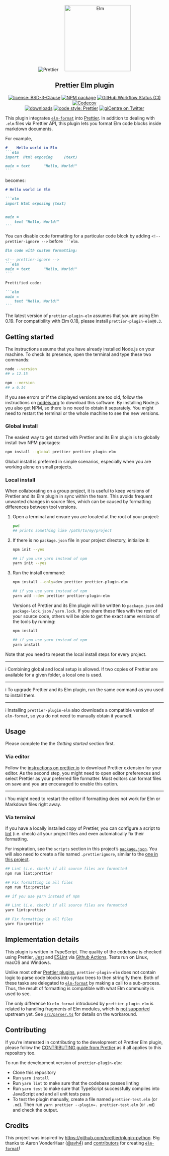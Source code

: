 <p align="center">
  &nbsp;&nbsp;<img alt="Prettier"
  src="https://cdn.rawgit.com/prettier/prettier-logo/master/images/prettier-icon-light.svg">&nbsp;&nbsp;
  &nbsp;&nbsp;<img alt="Elm"
  height="210"
  src="https://upload.wikimedia.org/wikipedia/commons/thumb/f/f3/Elm_logo.svg/1024px-Elm_logo.svg.png">&nbsp;&nbsp;
</p>

<h2 align="center">Prettier Elm plugin</h2>

<p align="center">
  <a href="https://github.com/gicentre/prettier-plugin-elm/blob/main/LICENSE">
    <img alt="license: BSD-3-Clause" src="https://img.shields.io/github/license/gicentre/prettier-plugin-elm.svg?style=flat-square"><!--
  --></a>
  <a href="https://www.npmjs.com/package/prettier-plugin-elm">
    <img alt="NPM package" src="https://img.shields.io/npm/v/prettier-plugin-elm.svg?style=flat-square"><!--
  --></a>
  <a href="https://github.com/gicentre/prettier-plugin-elm/actions/workflows/ci.yml">
    <img alt="GitHub Workflow Status (CI)" src="https://img.shields.io/github/actions/workflow/status/gicentre/prettier-plugin-elm/ci.yml?label=CI&style=flat-square"><!--
  --></a>
  <a href="https://codecov.io/gh/gicentre/prettier-plugin-elm">
    <img alt="Codecov" src="https://img.shields.io/codecov/c/github/gicentre/prettier-plugin-elm?style=flat-square&token=38aa3a14f00b4d3cbb8e39a9d69e6c64"><!--
  --></a>
  <br>
  <a href="https://www.npmjs.com/package/prettier-plugin-elm">
    <img alt="downloads" src="https://img.shields.io/npm/dt/prettier-plugin-elm.svg?style=flat-square"><!--
   --></a>
  <a href="#badge">
    <img alt="code style: Prettier" src="https://img.shields.io/badge/code_style-prettier-ff69b4.svg?style=flat-square"><!--
  --></a>
  <a href="https://twitter.com/giCentre">
    <img alt="giCentre on Twitter" src="https://img.shields.io/badge/follow-%40giCentre-1DA1F2?logo=twitter&style=flat-square"><!--
  --></a>
</p>

This plugin integrates [`elm-format`](https://github.com/avh4/elm-format) into [Prettier](https://github.com/prettier/prettier).
In addition to dealing with `.elm` files via Prettier API, this plugin lets you format Elm code blocks inside markdown documents.

For example,

<!-- prettier-ignore -->
````markdown
#    Hello world in Elm
```elm
import  Html exposing     (text)

main = text      "Hello, World!"
```
````

becomes:

````markdown
# Hello world in Elm

```elm
import Html exposing (text)


main =
    text "Hello, World!"
```
````

You can disable code formatting for a particular code block by adding <nobr>`<!-- prettier-ignore -->`</nobr> before ` ```elm `.

````markdown
Elm code with custom formatting:

<!-- prettier-ignore -->
```elm
main = text      "Hello, World!"
```

Prettified code:

```elm
main =
    text "Hello, World!"
```
````

The latest version of `prettier-plugin-elm` assumes that you are using Elm 0.19.
For compatibility with Elm 0.18, please install `prettier-plugin-elm@0.3`.

## Getting started

The instructions assume that you have already installed Node.js on your machine.
To check its presence, open the terminal and type these two commands:

```sh
node --version
## ≥ 12.15

npm --version
## ≥ 6.14
```

If you see errors or if the displayed versions are too old, follow the instructions on [nodejs.org](https://nodejs.org) to download this software.
By installing Node.js you also get NPM, so there is no need to obtain it separately.
You might need to restart the terminal or the whole machine to see the new versions.

### Global install

The easiest way to get started with Prettier and its Elm plugin is to globally install two NPM packages:

```sh
npm install --global prettier prettier-plugin-elm
```

Global install is preferred in simple scenarios, especially when you are working alone on small projects.

### Local install

When collaborating on a group project, it is useful to keep versions of Prettier and its Elm plugin in sync within the team.
This avoids frequent unwanted changes in source files, which can be caused by formatting differences between tool versions.

1.  Open a terminal and ensure you are located at the root of your project:

    ```sh
    pwd
    ## prints something like /path/to/my/project
    ```

1.  If there is no `package.json` file in your project directory, initialize it:

    ```sh
    npm init --yes
    ```

    ```sh
    ## if you use yarn instead of npm
    yarn init --yes
    ```

1.  Run the install command:

    ```sh
    npm install --only=dev prettier prettier-plugin-elm
    ```

    ```sh
    ## if you use yarn instead of npm
    yarn add --dev prettier prettier-plugin-elm
    ```

    Versions of Prettier and its Elm plugin will be written to `package.json` and `package-lock.json` / `yarn.lock`.
    If you share these files with the rest of your source code, others will be able to get the exact same versions of the tools by running:

    ```sh
    npm install
    ```

    ```sh
    ## if you use yarn instead of npm
    yarn install
    ```

Note that you need to repeat the local install steps for every project.

---

ℹ️ Combining global and local setup is allowed.
If two copies of Prettier are available for a given folder, a local one is used.

---

ℹ️ To upgrade Prettier and its Elm plugin, run the same command as you used to install them.

---

ℹ️ Installing `prettier-plugin-elm` also downloads a compatible version of `elm-format`, so you do not need to manually obtain it yourself.

## Usage

Please complete the the _Getting started_ section first.

### Via editor

Follow the [instructions on prettier.io](https://prettier.io/docs/en/editors.html) to download Prettier extension for your editor.
As the second step, you might need to open editor preferences and select Prettier as your preferred file formatter.
Most editors can format files on save and you are encouraged to enable this option.

---

ℹ️ You might need to restart the editor if formatting does not work for Elm or Markdown files right away.

### Via terminal

If you have a locally installed copy of Prettier, you can configure a script to [lint](https://en.wikipedia.org/wiki/Linting) (i.e. check) all your project files and even automatically fix their formatting.

For inspiration, see the `scripts` section in this project’s [`package.json`](https://github.com/gicentre/prettier-plugin-elm/blob/main/tsconfig.json).
You will also need to create a file named `.prettierignore`, similar to the [one in this project](https://github.com/gicentre/prettier-plugin-elm/blob/main/.prettierignore).

```sh
## Lint (i.e. check) if all source files are formatted
npm run lint:prettier

## Fix formatting in all files
npm run fix:prettier
```

```sh
## if you use yarn instead of npm

## Lint (i.e. check) if all source files are formatted
yarn lint:prettier

## Fix formatting in all files
yarn fix:prettier
```

## Implementation details

This plugin is written in TypeScript.
The quality of the codebase is checked using Prettier, [Jest](https://jestjs.io) and [ESLint](https://eslint.org) via [Github Actions](https://github.com/gicentre/prettier-plugin-elm/actions).
Tests run on Linux, macOS and Windows.

Unlike most other [Prettier plugins](https://prettier.io/docs/en/plugins.html#official-plugins), `prettier-plugin-elm` does not contain logic to parse code blocks into syntax trees to then stringify them.
Both of these tasks are delegated to [`elm-format`](https://github.com/avh4/elm-format) by making a call to a sub-process.
Thus, the result of formatting is compatible with what Elm community is used to see.

The only difference to `elm-format` introduced by `prettier-plugin-elm` is related to handling fragments of Elm modules, which is [not supported](https://github.com/avh4/elm-format/issues/65) upstream yet.
See [`src/parser.ts`](https://github.com/gicentre/prettier-plugin-elm/blob/main/src/parser.ts) for details on the workaround.

## Contributing

If you’re interested in contributing to the development of Prettier Elm plugin, please follow the [CONTRIBUTING guide from Prettier](https://github.com/prettier/prettier/blob/main/CONTRIBUTING.md) as it all applies to this repository too.

To run the development version of `prettier-plugin-elm`:

- Clone this repository
- Run `yarn install`
- Run `yarn lint` to make sure that the codebase passes linting
- Run `yarn test` to make sure that TypeScript successfully compiles into JavaScript and and all unit tests pass
- To test the plugin manually, create a file named `prettier-test.elm` (or `.md`).
  Then run `yarn prettier --plugin=. prettier-test.elm` (or `.md`) and check the output.

## Credits

This project was inspired by <https://github.com/prettier/plugin-python>.
Big thanks to Aaron VonderHaar ([@avh4](https://github.com/avh4)) and [contributors](https://github.com/avh4/elm-format/graphs/contributors) for creating [`elm-format`](https://github.com/avh4/elm-format)!
